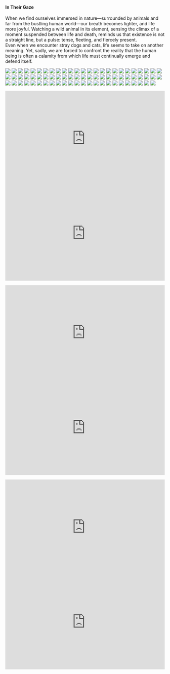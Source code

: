 <h4>In Their Gaze</h4>

When we find ourselves immersed in nature—surrounded by animals and far from the bustling human world—our breath becomes lighter, and life more joyful. Watching a wild animal in its element, sensing the climax of a moment suspended between life and death, reminds us that existence is not a straight line, but a pulse: tense, fleeting, and fiercely present.  
Even when we encounter stray dogs and cats, life seems to take on another meaning. Yet, sadly, we are forced to confront the reality that the human being is often a calamity from which life must continually emerge and defend itself.

![](1.jpg)
![](2.jpg)
![](3.jpeg)
![](4.jpg)
![](5.jpg)
![](6.jpg)
![](7.jpg)
![](8.JPG)
![](9.jpg)
![](10.jpg)
![](11.jpg)
![](12.jpg)
![](13.JPG)
![](14.JPG)
![](15.jpg)
![](16.jpg)
![](17.jpg)
![](18.jpg)
![](19.jpg)
![](20.jpg)
![](21.jpg)
![](22.jpg)
![](23.JPG)
![](24.JPG)
![](25.jpeg)
![](26.jpg)
![](27.jpg)
![](28.jpg)
![](29.jpg)
![](30.jpg)
![](31.jpg)
![](32.jpg)
![](33.jpg)
![](34.jpg)
![](35.jpg)
![](36.jpeg)
![](37.jpg)
![](38.JPG)
![](39.jpg)
![](40.JPG)
![](41.jpg)
![](42.jpg)
![](43.jpg)
![](44.jpg)
![](45.jpg)
![](46.jpg)
![](47.JPG)
![](48.jpg)
![](49.jpg)
![](50.jpg)
![](51.jpg)
![](52.JPG)
![](53.JPG)
![](54.jpeg)
![](55.jpg)
![](56.jpg)
![](57.jpeg)
![](58.jpeg)
![](59.jpg)
![](60.jpeg)
![](61.JPG)
![](62.jpg)
![](63.JPG)
![](64.JPG)
![](65.jpeg)
![](66.jpeg)
![](67.jpg)
![](68.jpg)
![](69.jpeg)
![](70.jpeg)
![](71.jpeg)
![](72.jpg)
![](73.jpg)
![](74.JPG)

<p></p>


<p></p>
<center>
<div style="display: flex; justify-content: center; position:relative;width: 100%;height: 300px;"><iframe
    src="https://iframe.mediadelivery.net/embed/464704/4e7130d4-0fdc-45cd-a33f-e1fb8af55fa1?autoplay=false&loop=false&muted=false&preload=true&responsive=true"
    loading="lazy" style="border:0;height:100%;width: 520px;"
    allow="accelerometer;gyroscope;autoplay;encrypted-media;picture-in-picture;" allowfullscreen="true"></iframe>
</div>
<div style="display: flex; justify-content: center; position:relative;width: 100%;height: 300px;"><iframe
    src="https://iframe.mediadelivery.net/embed/464704/c88537c2-d387-4998-a1ab-b7588ba4a121?autoplay=false&loop=false&muted=false&preload=true&responsive=true"
    loading="lazy" style="border:0;height:100%;width: 520px;"
    allow="accelerometer;gyroscope;autoplay;encrypted-media;picture-in-picture;" allowfullscreen="true"></iframe>
</div>
</center>  
<p></p>	

<p></p>
<center>
<div style="display: flex; justify-content: center; position:relative;width: 100%;height: 300px;"><iframe
    src="https://iframe.mediadelivery.net/embed/464704/aa90691d-9bf7-4e29-8651-3512270228f7?autoplay=false&loop=false&muted=false&preload=true&responsive=true"
    loading="lazy" style="border:0;height:100%;width: 520px;"
    allow="accelerometer;gyroscope;autoplay;encrypted-media;picture-in-picture;" allowfullscreen="true"></iframe>
</div>
<div style="display: flex; justify-content: center; position:relative;width: 100%;height: 300px;"><iframe
    src="https://iframe.mediadelivery.net/embed/464704/6ecd2056-2b6b-4339-ab20-9ecc46092b50?autoplay=false&loop=false&muted=false&preload=true&responsive=true"
    loading="lazy" style="border:0;height:100%;width: 520px;"
    allow="accelerometer;gyroscope;autoplay;encrypted-media;picture-in-picture;" allowfullscreen="true"></iframe>
</div>
</center>  
<p></p>	

<p></p>
<center>
<div style="display: flex; justify-content: center; position:relative;width: 100%;height: 300px;"><iframe
    src="https://iframe.mediadelivery.net/embed/464704/196bb6d5-0e5a-4fbd-a343-a4baa673abe7?autoplay=false&loop=false&muted=false&preload=true&responsive=true"
    loading="lazy" style="border:0;height:100%;width: 520px;"
    allow="accelerometer;gyroscope;autoplay;encrypted-media;picture-in-picture;" allowfullscreen="true"></iframe>
</div>
<div style="display: flex; justify-content: center; position:relative;width: 100%;height: 300px;"><iframe
    src="https://iframe.mediadelivery.net/embed/464704/1e028d00-875b-4653-85e8-d0659ebe00e3?autoplay=false&loop=false&muted=false&preload=true&responsive=true"
    loading="lazy" style="border:0;height:100%;width: 520px;"
    allow="accelerometer;gyroscope;autoplay;encrypted-media;picture-in-picture;" allowfullscreen="true"></iframe>
</div>
</center>  
<p></p>	
